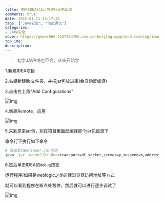 ```yaml
---
title: 使用IDEA对Jar包进行动态调试
comments: true
date: 2022-01-11 23:17:32
tags: ["Java安全", "动态调试"]
categories:
- JAVA安全
cover: https://geoer666-1257264766.cos.ap-beijing.myqcloud.com/img/image-20220112181256021.png
top_img:
description:
---
```


> 初学JAVA啥也不会，从头开始学



1.新建IDEA项目

2.右键新建lib文件夹，并把jar包放进来(会自动反编译)

3.点击右上角"Add Configurations"

![img](https://cdn.nlark.com/yuque/0/2022/png/1224444/1641108800249-038a2893-0677-4f97-a278-ef62d77d931f.png)

4.新建Remote，应用

![img](https://cdn.nlark.com/yuque/0/2022/png/1224444/1641108931220-5c61ef8e-e254-4ab6-9078-da2104e8f807.png)

5.来到原来jar包，别在项目里面反编译那个jar包目录下

命令行下执行如下命令

```bash
# 我这里以Behinder.jar为例
java -jar -agentlib:jdwp=transport=dt_socket,server=y,suspend=n,address=5005 Behinder.jar
```

6.然后单击IDEA的`debug`按钮

运行程序/如果是weblogic之类的就浏览器访问地址等方式

就可以看到程序在断点处暂停，然后就可以进行逐步调试了

![img](https://cdn.nlark.com/yuque/0/2022/png/1224444/1641109139689-95cc6dd7-7e36-4cdf-ab90-f6ea502b090b.png)
